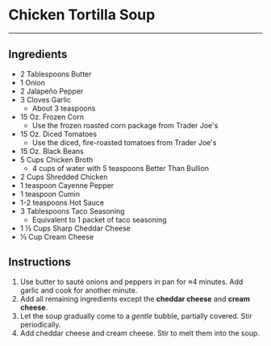 # Chicken Tortilla Soup
---
## Ingredients
- 2 Tablespoons Butter
- 1 Onion
- 2 Jalapeño Pepper
- 3 Cloves Garlic
  - About 3 teaspoons
- 15 Oz. Frozen Corn
  - Use the frozen roasted corn package from Trader Joe's
- 15 Oz. Diced Tomatoes
  - Use the diced, fire-roasted tomatoes from Trader Joe's
- 15 Oz. Black Beans
- 5 Cups Chicken Broth
  - 4 cups of water with 5 teaspoons Better Than Bullion
- 2 Cups Shredded Chicken
- 1 teaspoon Cayenne Pepper
- 1 teaspoon Cumin
- 1-2 teaspoons Hot Sauce
- 3 Tablespoons Taco Seasoning
  - Equivalent to 1 packet of taco seasoning
- 1 ½ Cups Sharp Cheddar Cheese
- ⅓ Cup Cream Cheese

## Instructions
1. Use butter to sauté onions and peppers in pan for ≈4 minutes. Add garlic and cook for another minute.
2. Add all remaining ingredients except the **cheddar cheese** and **cream cheese**.
3. Let the soup gradually come to a _gentle_ bubble, partially covered. Stir periodically.
4. Add cheddar cheese and cream cheese. Stir to melt them into the soup.
